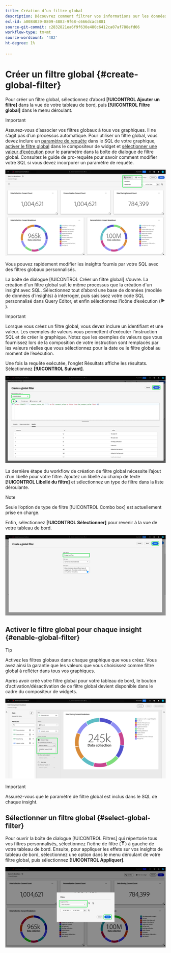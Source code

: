 ```yaml
---
title: Création d’un filtre global
description: Découvrez comment filtrer vos informations sur les données à l’aide d’un filtre personnalisé appliqué globalement.
exl-id: a0084039-8809-4883-9f68-c666dcac5881
source-git-commit: c2832821ea6f9f630e480c6412ca07af788efd66
workflow-type: tm+mt
source-wordcount: '482'
ht-degree: 1%

---
```


# Créer un filtre global {#create-global-filter}

Pour créer un filtre global, sélectionnez d’abord **[!UICONTROL Ajouter un filtre]** dans la vue de votre tableau de bord, puis **[!UICONTROL Filtre global]** dans le menu déroulant.

>[!IMPORTANT]
>
>Assurez-vous d’associer vos filtres globaux à tous vos graphiques. Il ne s’agit pas d’un processus automatique. Pour utiliser un filtre global, vous devez inclure un [paramètre de requête](../../../../query-service/ui/parameterized-queries.md) dans le SQL de votre graphique, [activer le filtre global](#enable-global-filter) dans le compositeur de widget et [sélectionner une valeur d’exécution](#select-global-filter) pour le paramètre dans la boîte de dialogue de filtre global. Consultez le guide de pro-requête pour savoir comment modifier votre SQL si vous devez incorporer un paramètre de requête.

![ Un tableau de bord personnalisé avec l’option Ajouter un filtre et son menu déroulant en surbrillance.](../../../images/customizable-insights/add-filter.png)

Vous pouvez rapidement modifier les insights fournis par votre SQL avec des filtres globaux personnalisés.

La boîte de dialogue [!UICONTROL Créer un filtre global] s’ouvre. La création d&#39;un filtre global suit le même processus que la création d&#39;un insight avec SQL. Sélectionnez tout d’abord une base de données (modèle de données d’insights) à interroger, puis saisissez votre code SQL personnalisé dans Query Editor, et enfin sélectionnez l’icône d’exécution (![Icône d’exécution.](/help/images/icons/play.png)).

>[!IMPORTANT]
>
>Lorsque vous créez un filtre global, vous devez inclure un identifiant et une valeur. Les exemples de valeurs vous permettent d’exécuter l’instruction SQL et de créer le graphique. Notez que les exemples de valeurs que vous fournissez lors de la composition de votre instruction sont remplacés par les valeurs réelles que vous sélectionnez pour la date ou le filtre global au moment de l’exécution.

Une fois la requête exécutée, l’onglet Résultats affiche les résultats. Sélectionnez **[!UICONTROL Suivant]**.

![ La [!UICONTROL boîte de dialogue Créer un filtre global] avec le menu déroulant du jeu de données, l’icône d’exécution et Suivant mise en surbrillance.](../../../images/customizable-insights/global-filter.png)

La dernière étape du workflow de création de filtre global nécessite l’ajout d’un libellé pour votre filtre. Ajoutez un libellé au champ de texte **[!UICONTROL Libellé du filtre]** et sélectionnez un type de filtre dans la liste déroulante.

>[!NOTE]
>
>Seule l’option de type de filtre [!UICONTROL Combo box] est actuellement prise en charge.

Enfin, sélectionnez **[!UICONTROL Sélectionner]** pour revenir à la vue de votre tableau de bord.

![ La [!UICONTROL boîte de dialogue Créer un filtre global] avec l’option Sélectionner et l’entrée de texte Libellé du filtre mise en surbrillance.](../../../images/customizable-insights/global-filter-label.png)

## Activer le filtre global pour chaque insight {#enable-global-filter}

>[!TIP]
>
>Activez les filtres globaux dans chaque graphique que vous créez. Vous avez ainsi la garantie que les valeurs que vous choisissez comme filtre global à refléter dans tous vos graphiques.

Après avoir créé votre filtre global pour votre tableau de bord, le bouton d’activation/désactivation de ce filtre global devient disponible dans le cadre du compositeur de widgets.

![Le compositeur de widget avec le bouton bascule Filtre global mis en surbrillance.](../../../images/customizable-insights/global-filter-consent.png)

>[!IMPORTANT]
>
>Assurez-vous que le paramètre de filtre global est inclus dans le SQL de chaque insight.

## Sélectionner un filtre global {#select-global-filter}

Pour ouvrir la boîte de dialogue [!UICONTROL Filtres] qui répertorie tous vos filtres personnalisés, sélectionnez l’icône de filtre (![Icône de filtre).](/help/images/icons/filter.png)) à gauche de votre tableau de bord. Ensuite, pour appliquer les effets sur vos insights de tableau de bord, sélectionnez une option dans le menu déroulant de votre filtre global, puis sélectionnez **[!UICONTROL Appliquer]**.

![Un tableau de bord personnalisé avec la boîte de dialogue de filtrage mise en surbrillance.](../../../images/customizable-insights/custom-filters.png)
